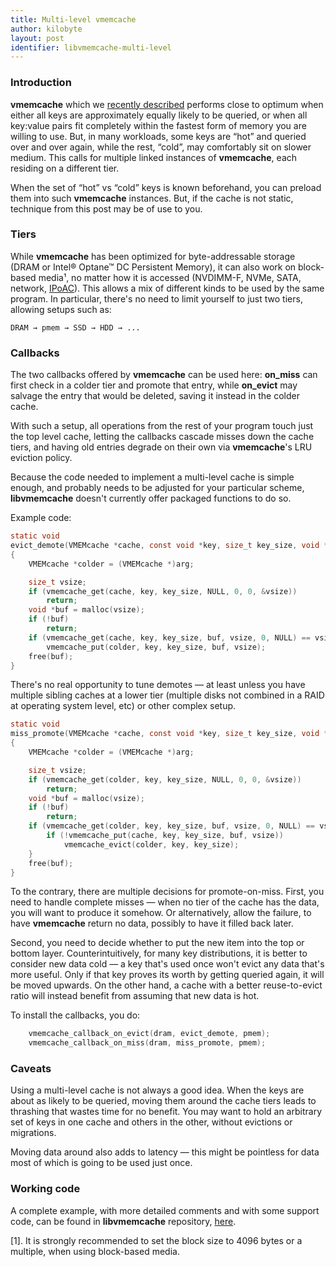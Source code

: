```yaml
---
title: Multi-level vmemcache
author: kilobyte
layout: post
identifier: libvmemcache-multi-level
---
```


### Introduction

**vmemcache** which we
[recently described](https://pmem.io/2019/05/07/libvmemcache.html)
performs close to optimum when either all keys are approximately equally
likely to be queried, or when all key:value pairs fit completely within the
fastest form of memory you are willing to use.  But, in many workloads, some
keys are “hot” and queried over and over again, while the rest, “cold”, may
comfortably sit on slower medium.  This calls for multiple linked instances
of **vmemcache**, each residing on a different tier.

When the set of “hot” vs “cold” keys is known beforehand, you can preload
them into such **vmemcache** instances.  But, if the cache is not static,
technique from this post may be of use to you.

### Tiers

While **vmemcache** has been optimized for byte-addressable storage (DRAM or
Intel® Optane™ DC Persistent Memory), it can also work on block-based media¹,
no matter how it is accessed (NVDIMM-F, NVMe, SATA, network,
[IPoAC](https://en.wikipedia.org/wiki/IP_over_Avian_Carriers)).  This allows a
mix of different kinds to be used by the same program.  In particular,
there's no need to limit yourself to just two tiers, allowing setups such
as:

    DRAM → pmem → SSD → HDD → ...

### Callbacks

The two callbacks offered by **vmemcache** can be used here: **on_miss** can
first check in a colder tier and promote that entry, while **on_evict** may
salvage the entry that would be deleted, saving it instead in the colder
cache.

With such a setup, all operations from the rest of your program touch just
the top level cache, letting the callbacks cascade misses down the cache
tiers, and having old entries degrade on their own via **vmemcache**'s LRU
eviction policy.

Because the code needed to implement a multi-level cache is simple enough,
and probably needs to be adjusted for your particular scheme,
**libvmemcache** doesn't currently offer packaged functions to do so.

Example code:

```c
static void
evict_demote(VMEMcache *cache, const void *key, size_t key_size, void *arg)
{
	VMEMcache *colder = (VMEMcache *)arg;

	size_t vsize;
	if (vmemcache_get(cache, key, key_size, NULL, 0, 0, &vsize))
		return;
	void *buf = malloc(vsize);
	if (!buf)
		return;
	if (vmemcache_get(cache, key, key_size, buf, vsize, 0, NULL) == vsize)
		vmemcache_put(colder, key, key_size, buf, vsize);
	free(buf);
}
```

There's no real opportunity to tune demotes — at least unless you have
multiple sibling caches at a lower tier (multiple disks not combined in a
RAID at operating system level, etc) or other complex setup.

```c
static void
miss_promote(VMEMcache *cache, const void *key, size_t key_size, void *arg)
{
	VMEMcache *colder = (VMEMcache *)arg;

	size_t vsize;
	if (vmemcache_get(colder, key, key_size, NULL, 0, 0, &vsize))
		return;
	void *buf = malloc(vsize);
	if (!buf)
		return;
	if (vmemcache_get(colder, key, key_size, buf, vsize, 0, NULL) == vsize) {
		if (!vmemcache_put(cache, key, key_size, buf, vsize))
			vmemcache_evict(colder, key, key_size);
	}
	free(buf);
}
```

To the contrary, there are multiple decisions for promote-on-miss.  First,
you need to handle complete misses — when no tier of the cache has the data,
you will want to produce it somehow.  Or alternatively, allow the failure,
to have **vmemcache** return no data, possibly to have it filled back later.

Second, you need to decide whether to put the new item into the top or
bottom layer.  Counterintuitively, for many key distributions, it is better
to consider new data cold — a key that's used once won't evict any data
that's more useful.  Only if that key proves its worth by getting queried
again, it will be moved upwards.  On the other hand, a cache with a better
reuse-to-evict ratio will instead benefit from assuming that new data is
hot.

To install the callbacks, you do:

```c
	vmemcache_callback_on_evict(dram, evict_demote, pmem);
	vmemcache_callback_on_miss(dram, miss_promote, pmem);
```

### Caveats

Using a multi-level cache is not always a good idea.  When the keys are
about as likely to be queried, moving them around the cache tiers leads to
thrashing that wastes time for no benefit.  You may want to hold an
arbitrary set of keys in one cache and others in the other, without
evictions or migrations.

Moving data around also adds to latency — this might be pointless for data
most of which is going to be used just once.

### Working code

A complete example, with more detailed comments and with some support code,
can be found in **libvmemcache** repository,
[here](https://github.com/pmem/vmemcache/blob/master/tests/twolevel.c).


[1]. It is strongly recommended to set the block size to 4096 bytes or a
multiple, when using block-based media.
